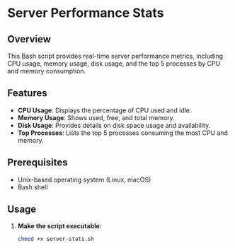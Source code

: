 
# Server Performance Stats

## Overview

This Bash script provides real-time server performance metrics, including CPU usage, memory usage, disk usage, and the top 5 processes by CPU and memory consumption.

## Features

- **CPU Usage**: Displays the percentage of CPU used and idle.
- **Memory Usage**: Shows used, free, and total memory.
- **Disk Usage**: Provides details on disk space usage and availability.
- **Top Processes**: Lists the top 5 processes consuming the most CPU and memory.

## Prerequisites

- Unix-based operating system (Linux, macOS)
- Bash shell

## Usage

1. **Make the script executable**:
   ```bash
   chmod +x server-stats.sh



